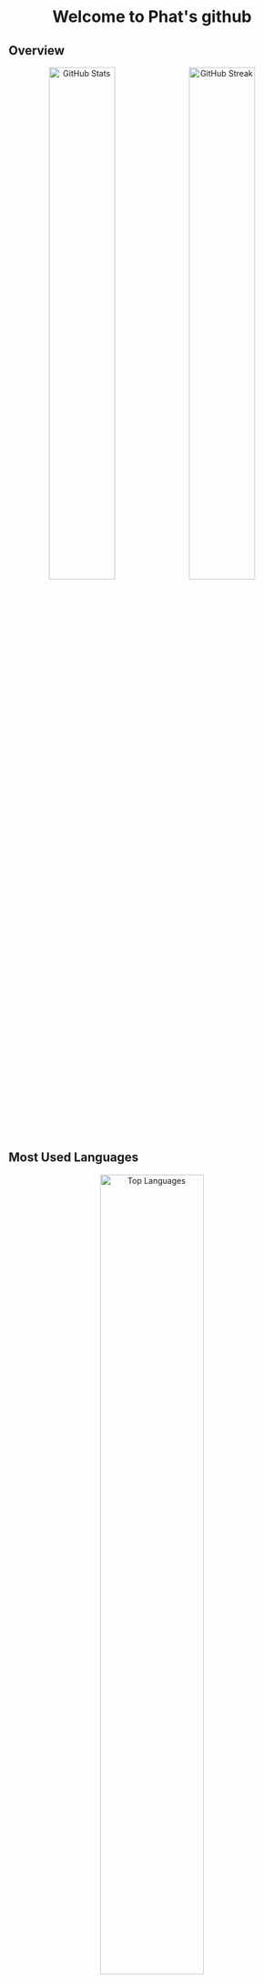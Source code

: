 <h1 align="center">Welcome to Phat's github</h1>







## Overview
<div align="center">
  <img src="https://github-readme-stats.vercel.app/api?username=Phat-Tr&theme=tokyonight&hide_border=false&include_all_commits=true&count_private=false" alt="GitHub Stats" width="48%" />
  <img src="https://github-readme-streak-stats.herokuapp.com/?user=Phat-Tr&theme=tokyonight&hide_border=false" alt="GitHub Streak" width="48%" />
</div>

## Most Used Languages
<div align="center">
  <img src="https://github-readme-stats.vercel.app/api/top-langs/?username=Phat-Tr&theme=tokyonight&hide_border=false&include_all_commits=true&count_private=false&layout=compact" alt="Top Languages" width="60%" />
</div>

## Contribution Graph
<div align="center">
  <img src="https://github-readme-activity-graph.vercel.app/graph?username=Phat-Tr&theme=tokyo-night" alt="Contribution Graph" width="100%" />
</div>


<p align="left"> <img src="https://komarev.com/ghpvc/?username=phat-tr&label=Profile%20views&color=0e75b6&style=flat" alt="phat-tr" /> </p>
